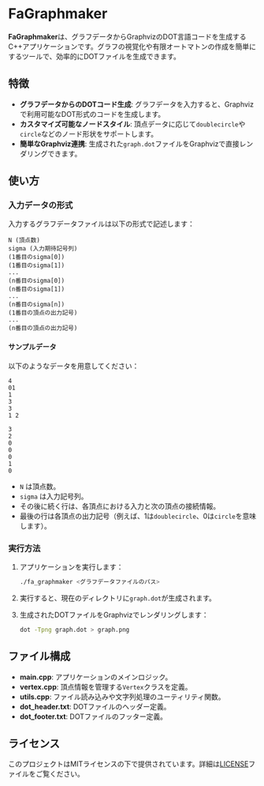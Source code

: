 
# FaGraphmaker

**FaGraphmaker**は、グラフデータからGraphvizのDOT言語コードを生成するC++アプリケーションです。グラフの視覚化や有限オートマトンの作成を簡単にするツールで、効率的にDOTファイルを生成できます。


## 特徴

- **グラフデータからのDOTコード生成**: グラフデータを入力すると、Graphvizで利用可能なDOT形式のコードを生成します。
- **カスタマイズ可能なノードスタイル**: 頂点データに応じて`doublecircle`や`circle`などのノード形状をサポートします。
- **簡単なGraphviz連携**: 生成された`graph.dot`ファイルをGraphvizで直接レンダリングできます。

## 使い方

### 入力データの形式

入力するグラフデータファイルは以下の形式で記述します：

```
N (頂点数)
sigma (入力期待記号列)
(1番目のsigma[0])
(1番目のsigma[1])
...
(n番目のsigma[0])
(n番目のsigma[1])
...
(n番目のsigma[n])
(1番目の頂点の出力記号)
...
(n番目の頂点の出力記号)
```

#### サンプルデータ
以下のようなデータを用意してください：
```text
4
01
1
3
3
1 2

3
2
0
0
0
1
0
```

- `N` は頂点数。
- `sigma` は入力記号列。
- その後に続く行は、各頂点における入力と次の頂点の接続情報。
- 最後の行は各頂点の出力記号（例えば、1は`doublecircle`、0は`circle`を意味します）。

### 実行方法

1. アプリケーションを実行します：
   ```bash
   ./fa_graphmaker <グラフデータファイルのパス>
   ```

2. 実行すると、現在のディレクトリに`graph.dot`が生成されます。

3. 生成されたDOTファイルをGraphvizでレンダリングします：
   ```bash
   dot -Tpng graph.dot > graph.png
   ```



## ファイル構成

- **main.cpp**: アプリケーションのメインロジック。
- **vertex.cpp**: 頂点情報を管理する`Vertex`クラスを定義。
- **utils.cpp**: ファイル読み込みや文字列処理のユーティリティ関数。
- **dot_header.txt**: DOTファイルのヘッダー定義。
- **dot_footer.txt**: DOTファイルのフッター定義。

## ライセンス

このプロジェクトはMITライセンスの下で提供されています。詳細は[LICENSE](LICENSE)ファイルをご覧ください。

